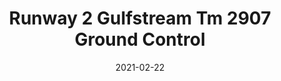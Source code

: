 ---
tags: 
  - "To Market"
  - "Rubber Flooring"
  - "Runway2"
title: "Runway 2 Gulfstream Tm 2907 Ground Control"
designer: "To Market"
image_primary: "img/2907.jpg"
href: "https://www.tomkt.com/runway-2-swatches"
description: "ROLL%20SIZE%3A%204%27%20x%2025%27%A0%20or%204%27%20x%2050%27"
category: "rubber-flooring-runway2"
subtitle: ""
manufacturer: "ToMarket"
slug: "/manufacturers/tomarket/rubber-flooring-runway-2/to-market-runway-2-gulfstream-tm-2907-ground-control"
date: "2021-02-22"
---